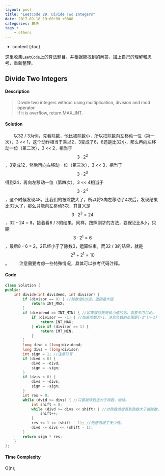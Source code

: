```yaml
---
layout: post
title: "Leetcode 29. Divide Two Integers"
date: 2017-09-18 19:00:00 +0800 
categories: 算法
tags : 
    - others
---
```

* content
{:toc}

这里收集[`LeetCode`](https://leetcode.com)上的算法题目，并根据能找到的解答，加上自己的理解和思考，重新整理。

<!-- more -->

## Divide Two Integers

#### Description

> Divide two integers without using multiplication, division and mod operator.  
> If it is overflow, return MAX_INT. 

#### Solution

&emsp;&emsp;以32 / 3为例，先看除数，他比被除数小，所以把除数向左移动一位（第一次），3 << 1，这个动作相当于乘以2，3变成了6，6还是比32小，那么再向左移动一位（第二次），3 << 2，相当于$$3 \cdot 2^2$$，3变成12，然后再向左移动一位（第三次），3 << 3，相当于$$3 \cdot 2^3$$得到24，再向左移动一位（第四次），3 << 4相当于$$3 \cdot 2^4$$，这个时候发现48，比我们的被除数大了，所以将3向左移动了4次后，发现结果比32大了，那么只能向左移动3次，其含义是$$3 \cdot 2^3 = 24$$，32 - 24 = 8，接着看8 / 3的结果，同样，按照刚才的方法，要保证比8小，只能$$3 \cdot 2^1 = 6$$，最后8 - 6 = 2，2已经小于了除数3，运算结束，而32 / 3的结果，就是$$2^3 + 2^1 = 10$$。
&emsp;&emsp;注意需要考虑一些特殊情况，具体可以参考代码注释。

#### Code

```cpp
class Solution {
public:
    int divide(int dividend, int divisor) {
        if (divisor == 0) { //除数是0的话，返回最大值
            return INT_MAX;
        }
        if (dividend == INT_MIN) { //如果被除数是最小值的话，需要专门讨论。
            if (divisor == -1) { //如果除数为-1，注意负数的范围是[-2^(n-1) ~ 2^(n-1)-1]，所以负数的最小值如果直接去正，会溢出
                return INT_MAX;
            } else if (divisor == 1) {
                return IMT_MIN;
            }
        }
        long divd = (long)dividend;
        long divs = (long)divisor;
        int sign = 1; //注意符号
        if (divd < 0) {
            divd = -divd;
            sign = -sign;
        }
        if (dvis < 0) {
            divs = -divs;
            sign = -sign;
        }
        int res = 0;
        while (dvid >= divs) { //只要被除数还大于除数，继续。
            int shift = 0;
            while (divd >= divs << shift) { //对除数倍增直到除数大于被除数。
                shift++;
            }
            res += 1 << (shift - 1); //到底倍增了多少倍。
            divd -= divs << (shift - 1);
        }
        return sign * res;
    }
};
```


#### Time Complexity

O(n);